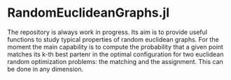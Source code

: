 # RandomEuclideanGraphs.jl
The repository is always work in progress. Its aim is to provide useful functions to study typical properties of random euclidean graphs. For the moment the main capability is to compute the probability that a given point matches its k-th best partenr in the optimal configuration for two euclidean random optimization problems: the matching and the assignment. This can be done in any dimension.
